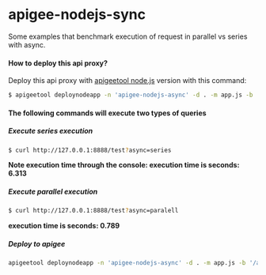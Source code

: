 apigee-nodejs-sync
======
Some examples that benchmark execution of request in parallel vs series with async.

#### How to deploy this api proxy?
Deploy this api proxy with [apigeetool node.js](https://www.npmjs.com/package/apigeetool) version with this command:

```bash
$ apigeetool deploynodeapp -n 'apigee-nodejs-async' -d . -m app.js -b '/apigee-nodejs-async' -u $ae_username -o testmyapi -e test -p $ae_password -R
```

#### The following commands will execute two types of queries

##### Execute series execution

```bash
$ curl http://127.0.0.1:8888/test?async=series
```
**Note execution time through the console: execution time is seconds: 6.313**


##### Execute parallel execution

```bash
$ curl http://127.0.0.1:8888/test?async=paralell
```

**execution time is seconds: 0.789**

##### Deploy to apigee

```bash
apigeetool deploynodeapp -n 'apigee-nodejs-async' -d . -m app.js -b '/apigee-nodejs-async' -u $ae_username -o testmyapi -e test -p $ae_password -R
```
